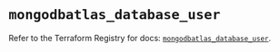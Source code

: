 # `mongodbatlas_database_user`

Refer to the Terraform Registry for docs: [`mongodbatlas_database_user`](https://registry.terraform.io/providers/mongodb/mongodbatlas/1.30.0/docs/resources/database_user).
